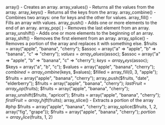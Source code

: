 array() - Creates an array. array_values() - Returns all the values from the array. array_keys() - Returns all the keys from the array. array_combine() - Combines two arrays: one for keys and the other for values. array_fill() - Fills an array with values. array_push() - Adds one or more elements to the end of an array. array_pop( ) - Removes the last element from an array. array_unshift() - Adds one or more elements to the beginning of an array. array_shift() - Removes the first element from an array. array_splice() - Removes a portion of the array and replaces it with something else. $fruits = array("apple", "banana", "cherry"); $assoc = array("a" => "apple", "b" => "banana", "c" => "cherry"); $values = array_values($assoc); $assoc = array("a" => "apple", "b" => "banana", "c" => "cherry"); $keys = array_keys($assoc); $keys = array("a", "b", "c"); $values = array("apple", "banana", "cherry"); $combined = array_combine($keys, $values); $filled = array_fill(0, 3, "apple"); $fruits = array("apple", "banana", "cherry"); array_push($fruits, "date", "elderberry"); $fruits = array("apple", "banana", "cherry"); $lastFruit = array_pop($fruits); $fruits = array("apple", "banana", "cherry"); array_unshift($fruits, "apricot"); $fruits = array("apple", "banana", "cherry"); $firstFruit = array_shift($fruits); array_slice() - Extracts a portion of the array #php $fruits = array("apple", "banana", "cherry"); array_splice($fruits, 1, 2, array("fig", "grape")); $fruits = array("apple", "banana", "cherry"); $portion = array_slice($fruits, 1, 2)